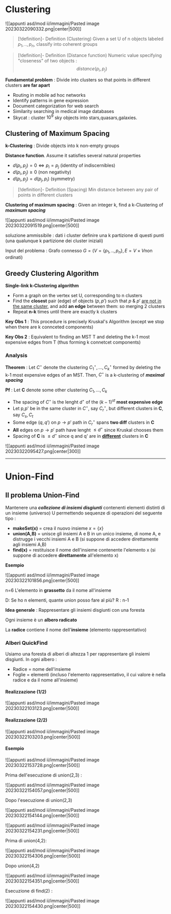 
# Clustering

![[appunti asd/mod ii/immagini/Pasted image 20230322090332.png|center|500]]

>[!definition]- Definition (Clustering)
>Given a set U of n objects labeled $p_1,..,p_n$, classify into coherent groups

>[!definition]- Definition (Distance function)
>Numeric value specifying "closeness" of two objects : $$distance(p_i,p_j)$$

**Fundamental problem** : Divide into clusters so that points in different clusters **are far apart**
- Routing in mobile ad hoc networks
- Identify patterns in gene expression
- Document categorization for web search
- Similarity searching in medical image databases
- Skycat : cluster $10^9$ sky objects into stars,quasars,galaxies.

## Clustering of Maximum Spacing

**k-Clustering** : Divide objects into k non-empty groups

**Distance function**. Assume it satisfies several natural properties
- $d(p_i,p_j)=0\iff p_i=p_j$ (identity of indiscernibles)
- $d(p_i,p_j)\geq0$ (non negativity)
- $d(p_i,p_j)=d(p_j,p_i)$ (symmetry)

>[!definition]- Definition (Spacing)
>Min distance between any pair of points in different clusters

**Clustering of maximum spacing** : Given an integer k, find a k-Clustering of _**maximum spacing**_

![[appunti asd/mod ii/immagini/Pasted image 20230322091519.png|center|500]]


soluzione ammissibile  : dati i cluster definire una k partizione di questi punti (una qualunque k partizione dei cluster iniziali)

Input del problema : Grafo connesso $G=(V=\{p_1,..,p_n\},E=V\times V\text{non ordinati})$   

## Greedy Clustering Algorithm

**Single-link k-Clustering algorithm**
- Form a graph on the vertex set U, corresponding to n clusters
- Find the **closest** pair (edge) of objects $(p,p')$ such that $p\:\&\:p'$ <u>are not in the same cluster</u>, and add **an edge** between them: so merging 2 clusters
- Repeat **n-k** times until there are exactly k clusters

**Key Obs 1** : This procedure is precisely Kruskal's Algorithm (except we stop when there are k connceted components)

**Key Obs 2** : Equivalent to finding an MST T and deleting the k-1 most expensive edges from T (thus forming k connetcet components)

### Analysis

**Theorem** : Let $C^\star$ denote the clustering $C_1^\star,...,C_k^\star$ formed by deleting the k-1 most expensive edges of an MST. Then, $C^\star$  is a k-clustering of _**maximal spacing**_

**Pf** : Let **C** denote some other clustering $C_1,...,C_k$
- The spacing of $C^\star$ is the lenght $d^\star$ of the $(k-1)^{st}$ **most expensive edge**
- Let p,p' be in the same cluster in $C^\star$, say $C_r^\star$, but different clusters in **C**, say $C_s,C_t$
- Some edge $(q,q')$ on $p\to p'$ path in $C_r^\star$ spans **two diff** clusters in **C**
- **All** edges on $p\to p'$ path have lenght $\leq d^\star$ since Kruskal chooses them
- Spacing of **C** is $\leq d^\star$ since q and q' are in <u><b>different</b></u> clusters in **C**

![[appunti asd/mod ii/immagini/Pasted image 20230322095427.png|center|300]]

---
# Union-Find

## Il problema Union-Find

Mantenere una **_collezione di insiemi disgiunti_** contenenti elementi distinti di un insieme (universo) U permettendo sequenze di operazioni del seguente tipo : 
- **makeSet(x)** = crea il nuovo insieme $x=\{x\}$
- **union(A,B)** = unisce gli insiemi A e B in un unico insieme, di nome A, e distrugge i vecchi insiemi A e B (si suppone di accedere direttamente agli insiemi A,B)
- **find(x)** = restituisce il nome dell'insieme contenente l'elemento x (si suppone di accedere **direttamente** all'elemento x) 

**Esempio**

![[appunti asd/mod ii/immagini/Pasted image 20230322101856.png|center|500]]

n=6
L'elemento in **grassetto** da il nome all'insieme

D: Se ho n elementi, quante union posso fare al più?
R : n-1

**Idea generale** : Rappresentare gli insiemi disgiunti con una foresta

Ogni insieme è un **albero radicato**

La **radice** contiene il nome dell'**insieme** (elemento rappresentativo)

### Alberi QuickFind

Usiamo una foresta di alberi di altezza 1 per rappresentare gli insiemi disgiunti. In ogni albero : 
- Radice = nome dell'insieme
- Foglie = elementi (incluso l'elemento rappresentativo, il cui valore è nella radice e da il nome all'insieme)

#### Realizzazione (1/2)

![[appunti asd/mod ii/immagini/Pasted image 20230322103123.png|center|500]]

#### Realizzazione (2/2)

![[appunti asd/mod ii/immagini/Pasted image 20230322103203.png|center|500]]


#### Esempio

![[appunti asd/mod ii/immagini/Pasted image 20230322153728.png|center|500]]

Prima dell'esecuzione di union(2,3) : 

![[appunti asd/mod ii/immagini/Pasted image 20230322154057.png|center|500]]

Dopo l'esecuzione di union(2,3)

![[appunti asd/mod ii/immagini/Pasted image 20230322154144.png|center|500]]

![[appunti asd/mod ii/immagini/Pasted image 20230322154231.png|center|500]]

Prima di union(4,2):

![[appunti asd/mod ii/immagini/Pasted image 20230322154306.png|center|500]]

Dopo union(4,2)

![[appunti asd/mod ii/immagini/Pasted image 20230322154351.png|center|500]]

Esecuzione di find(2) : 

![[appunti asd/mod ii/immagini/Pasted image 20230322154430.png|center|500]]







